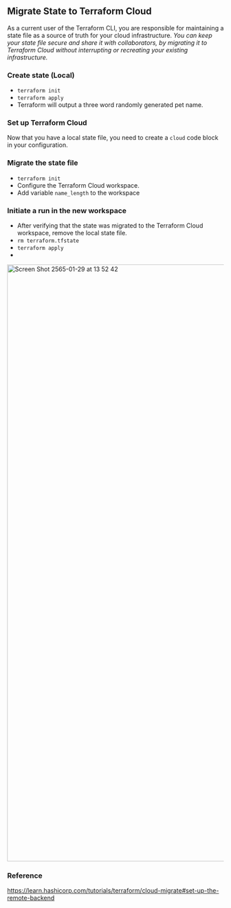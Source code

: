 ## Migrate State to Terraform Cloud
As a current user of the Terraform CLI, you are responsible for maintaining a state file as a source of truth for your cloud infrastructure. *You can keep your state file secure and share it with collaborators, by migrating it to Terraform Cloud without interrupting or recreating your existing infrastructure.*

### Create state (Local)
- `terraform init`
- `terraform apply`
- Terraform will output a three word randomly generated pet name.

### Set up Terraform Cloud
Now that you have a local state file, you need to create a `cloud` code block in your configuration.

### Migrate the state file
- `terraform init`
- Configure the Terraform Cloud workspace.
- Add variable `name_length` to the workspace

### Initiate a run in the new workspace
- After verifying that the state was migrated to the Terraform Cloud workspace, remove the local state file.
- `rm terraform.tfstate`
- `terraform apply`
- 

<img width="1384" alt="Screen Shot 2565-01-29 at 13 52 42" src="https://user-images.githubusercontent.com/33342822/151651217-9ca4b9fe-8771-4fb5-a8ec-76ff7f27a254.png">

### Reference
https://learn.hashicorp.com/tutorials/terraform/cloud-migrate#set-up-the-remote-backend
